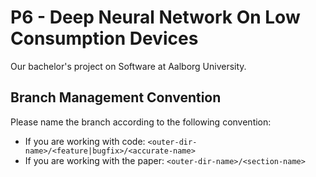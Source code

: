 # P6 - Deep Neural Network On Low Consumption Devices

Our bachelor's project on Software at Aalborg University.

## Branch Management Convention

Please name the branch according to the following convention:

- If you are working with code: `<outer-dir-name>/<feature|bugfix>/<accurate-name>`
- If you are working with the paper: `<outer-dir-name>/<section-name>`
